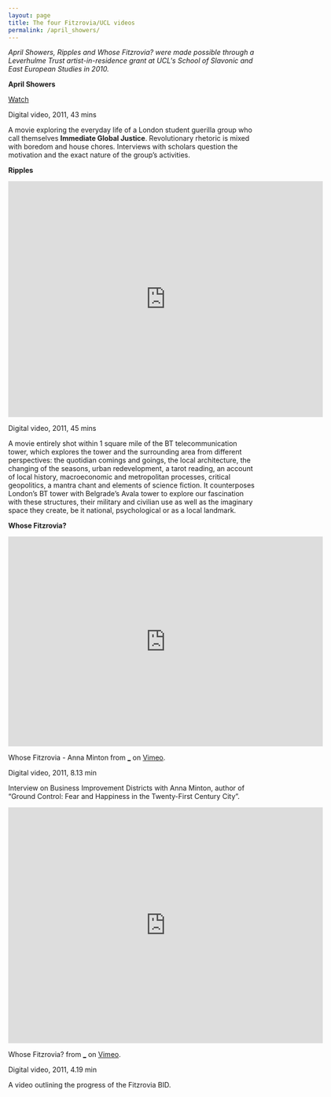 ```yaml
---
layout: page
title: The four Fitzrovia/UCL videos
permalink: /april_showers/
---
```


_April Showers, Ripples and Whose Fitzrovia? were made possible through a Leverhulme Trust artist-in-residence grant at UCL's School of Slavonic and East European Studies in 2010._  

**April Showers**

<embed-video iframe-id="vimeo1" api="1" player_id="vimeo1" ng-href="//vimeo.com/119650822"><a href="//vimeo.com/119650822">Watch</a></embed-video>

Digital video, 2011, 43 mins

A movie exploring the everyday life of a London student guerilla group who call themselves **Immediate Global Justice**. Revolutionary rhetoric is mixed with boredom and house chores. Interviews with scholars question the motivation and the exact nature of the group’s activities. 

**Ripples**

<iframe src="https://player.vimeo.com/video/120281145" width="640" height="480" frameborder="0" webkitallowfullscreen mozallowfullscreen allowfullscreen></iframe>

Digital video, 2011, 45 mins

A movie entirely shot within 1 square mile of the BT telecommunication tower, which explores the tower and the surrounding area from different perspectives: the quotidian comings and goings, the local architecture, the changing of the seasons, urban redevelopment, a tarot reading, an account of local history, macroeconomic and metropolitan processes, critical geopolitics, a mantra chant and elements of science fiction. It counterposes London’s BT tower with Belgrade’s Avala tower to explore our fascination with these structures, their military and civilian use as well as the imaginary space they create, be it national, psychological or as a local landmark.

**Whose Fitzrovia?**

<iframe src="https://player.vimeo.com/video/119957429?title=0&byline=0&portrait=0" width="640" height="427" frameborder="0" webkitallowfullscreen mozallowfullscreen allowfullscreen></iframe> <p>Whose Fitzrovia - Anna Minton from <a href="https://vimeo.com/mosc">_</a> on <a href="https://vimeo.com">Vimeo</a>.</p>

Digital video, 2011, 8.13 min

Interview on Business Improvement Districts with Anna Minton, author of “Ground Control: Fear and Happiness in the Twenty-First Century City”.

<iframe src="https://player.vimeo.com/video/119960048?title=0&byline=0&portrait=0" width="640" height="480" frameborder="0" webkitallowfullscreen mozallowfullscreen allowfullscreen></iframe> <p>Whose Fitzrovia? from <a href="https://vimeo.com/mosc">_</a> on <a href="https://vimeo.com">Vimeo</a>.</p>

Digital video, 2011, 4.19 min

A video outlining the progress of the Fitzrovia BID.
